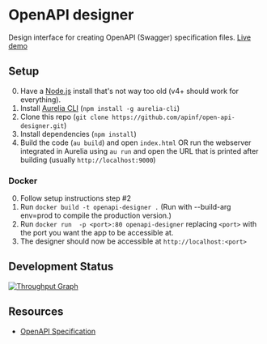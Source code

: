 # OpenAPI designer
Design interface for creating OpenAPI (Swagger) specification files.
[Live demo](https://openapi.design/)

## Setup
0. Have a [Node.js](https://nodejs.org/) install that's not way too old (v4+ should work for everything).
1. Install [Aurelia CLI](https://www.npmjs.com/package/aurelia-cli) (`npm install -g aurelia-cli`)
2. Clone this repo (`git clone https://github.com/apinf/open-api-designer.git`)
3. Install dependencies (`npm install`)
4. Build the code (`au build`) and open `index.html` OR run the webserver integrated in Aurelia using `au run` and open the URL that is printed after building (usually `http://localhost:9000`)

### Docker
0. Follow setup instructions step #2
1. Run `docker build -t openapi-designer .` (Run with --build-arg env=prod to compile the production version.)
2. Run `docker run  -p <port>:80 openapi-designer` replacing `<port>` with the port you want the app to be accessible at.
3. The designer should now be accessible at `http://localhost:<port>`


## Development Status
[![Throughput Graph](https://graphs.waffle.io/apinf/openapi-designer/throughput.svg)](https://waffle.io/apinf/openapi-designer/metrics)

## Resources
- [OpenAPI Specification](https://github.com/OAI/OpenAPI-Specification/blob/master/versions/2.0.md)

